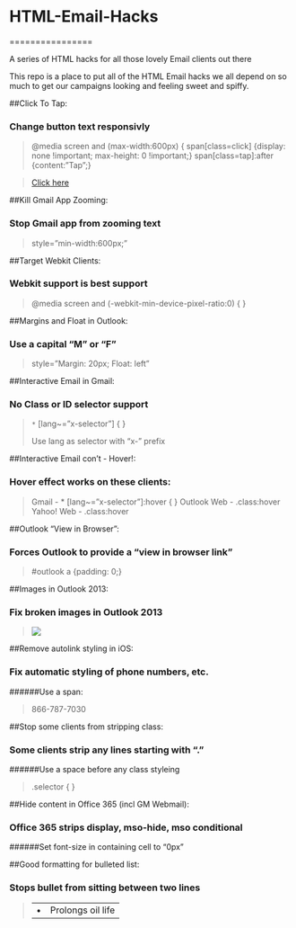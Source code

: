 # HTML-Email-Hacks #
================

A series of HTML hacks for all those lovely Email clients out there

This repo is a place to put all of the HTML Email hacks we all depend on so much to get our campaigns looking and feeling sweet and spiffy. 

##Click To Tap:
###   Change button text responsivly
	
>@media screen and (max-width:600px) {
>span[class=click] {display: none !important; max-height: 0 !important;}
>span[class=tap]:after {content:”Tap”;}
  
><a href=”#”><span class=”tap”><span class=”click”>Click</span></span> here</a>
  
##Kill Gmail App Zooming:
###	  Stop Gmail app from zooming text
	  
>style=”min-width:600px;”
	 
##Target Webkit Clients:
###	  Webkit support is best support
	  
>@media screen and (-webkit-min-device-pixel-ratio:0) { }
  
##Margins and Float in Outlook:
###	  Use a capital “M” or “F”
	  
>style=”Margin: 20px; Float: left”

##Interactive Email in Gmail:
### 	No Class or ID selector support

>`*` [lang~=”x-selector”] { }
><div lang=”x-selector”>
>Use lang as selector with “x-” prefix

##Interactive Email con’t - Hover!:
###   Hover effect works on these clients:

>Gmail - * [lang~=”x-selector”]:hover { }
>Outlook Web - .class:hover
>Yahoo! Web - .class:hover

##Outlook “View in Browser”:
### 	Forces Outlook to provide a “view in browser link”

>#outlook a {padding: 0;}

##Images in Outlook 2013:
### 	Fix broken images in Outlook 2013

><td style=”line-height: 13px;”>
>	 <img src=”img.jpg”>
></td>

##Remove autolink styling in iOS:
### 	Fix automatic styling of phone numbers, etc.

######Use a span:
><span class=”appleLinksBlack”>866-787-7030</span>

##Stop some clients from stripping class:
### 	Some clients strip any lines starting with “.”

######Use a space before any class styleing
> .selector { }

##Hide content in Office 365 (incl GM Webmail):
### 	Office 365 strips display, mso-hide, mso conditional

######Set font-size in containing cell to “0px”
><td style=”font-size: 0px; display: none;>

##Good formatting for bulleted list:
### 	Stops bullet from sitting between two lines

><table >
>	<tr>
>		<td valign=”top”>&bull;</td>
>		<td>Prolongs oil life</td>
>	</tr>
></table>
